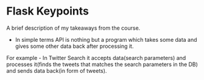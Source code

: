 
# Flask Keypoints 

A brief description of my takeaways from the course.

- In simple terms API is nothing but a program which takes some data and gives some other data back after processing it.

For example - In Twitter Search it accepts data(search parameters) and processes it(finds the tweets that matches the search parameters in the DB) and sends data back(in form of tweets).
